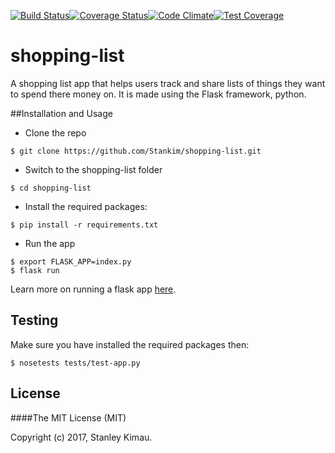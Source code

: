 [![Build Status](https://travis-ci.org/Stankim/shopping-list.svg?branch=develop)](https://travis-ci.org/Stankim/shopping-list)[![Coverage Status](https://coveralls.io/repos/github/Stankim/shopping-list/badge.svg)](https://coveralls.io/github/Stankim/shopping-list)[![Code Climate](https://codeclimate.com/github/codeclimate/codeclimate/badges/gpa.svg)](https://codeclimate.com/github/codeclimate/codeclimate)[![Test Coverage](https://codeclimate.com/github/codeclimate/codeclimate/badges/coverage.svg)](https://codeclimate.com/github/codeclimate/codeclimate/coverage)

# shopping-list
A shopping list app that helps users track and share lists of things they want to spend there money on.
It is made using the Flask framework, python.

##Installation and Usage
* Clone the repo
```
$ git clone https://github.com/Stankim/shopping-list.git
```
* Switch to the shopping-list folder
```
$ cd shopping-list
```

* Install the required packages:
```
$ pip install -r requirements.txt
```

* Run the app
```
$ export FLASK_APP=index.py
$ flask run
```

Learn more on running a flask app [here](http://flask.pocoo.org/docs/0.12/quickstart/).

## Testing
Make sure you have installed the required packages then:
```
$ nosetests tests/test-app.py
```

## License
####The MIT License (MIT)

Copyright (c) 2017, Stanley Kimau.

